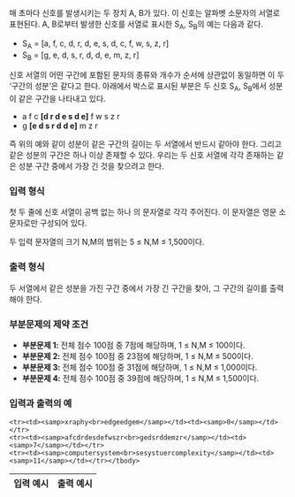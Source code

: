 매 초마다 신호를 발생시키는 두 장치 A, B가 있다. 이 신호는 알파벳 소문자의 서열로 표현된다. A, B로부터 발생한 신호를 서열로 표시한 S<sub>A</sub>, S<sub>B</sub>의 예는 다음과 같다.

 * S<sub>A</sub> = [a, f, c, d, r, d, e, s, d, c, f, w, s, z, r]
 * S<sub>B</sub> = [g, e, d, s, r, d, d, e, m, z, r]

신호 서열의 어떤 구간에 포함된 문자의 종류와 개수가 순서에 상관없이 동일하면 이 두 ‘구간의 성분’은 같다고 한다. 아래에서 박스로 표시된 부분은 두 신호 S<sub>A</sub>, S<sub>B</sub>에서 성분이 같은 구간을 나타내고 있다.

 * a f c **[d r d e s d e]** f w s z r
 * g **[e d s r d d e]** m z r

즉 위의 예와 같이 성분이 같은 구간의 길이는 두 서열에서 반드시 같아야 한다. 그리고 같은 성분의 구간은 하나 이상 존재할 수 있다. 우리는 두 신호 서열에 각각 존재하는 같은 성분 구간 중에서 가장 긴 것을 찾으려고 한다.

### 입력 형식
첫 두 줄에 신호 서열이 공백 없는 하나 의 문자열로 각각 주어진다. 이 문자열은 영문 소문자로만 구성되어 있다.

두 입력 문자열의 크기 N,M의 범위는 5 ≤ N,M ≤ 1,500이다.

### 출력 형식
두 서열에서 같은 성분을 가진 구간 중에서 가장 긴 구간을 찾아, 그 구간의 길이를 출력해야 한다.

### 부분문제의 제약 조건
 * **부분문제 1:** 전체 점수 100점 중 7점에 해당하며, 1 ≤ N,M ≤ 100이다.
 * **부분문제 2:** 전체 점수 100점 중 23점에 해당하며, 1 ≤ N,M ≤ 500이다.
 * **부분문제 3:** 전체 점수 100점 중 31점에 해당하며, 1 ≤ N,M ≤ 1,000이다.
 * **부분문제 4:** 전체 점수 100점 중 39점에 해당하며, 1 ≤ N,M ≤ 1,500이다.
 
### 입력과 출력의 예

<table class="table table-condensed table-bordered " id="examples_table">
	<thead>
		<tr>
			<th class="col-lg-6 col-md-6 col-sm-6">입력 예시</th>
			<th class="col-lg-6 col-md-6 col-sm-6">출력 예시</th>
		</tr>
	</thead>
	<tbody>
	
	<tr><td><samp>xraphy<br>edgeedgem</samp></td><td><samp>0</samp></td></tr>
	<tr><td><samp>afcdrdesdefwszr<br>gedsrddemzr</samp></td><td><samp>7</samp></td></tr>
	<tr><td><samp>computersystem<br>sesystuercomplexity</samp></td><td><samp>11</samp></td></tr></tbody>
</table>
